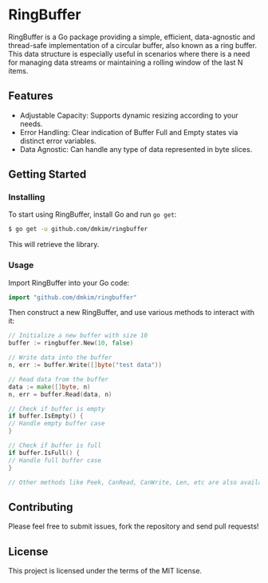 # RingBuffer

RingBuffer is a Go package providing a simple, efficient, data-agnostic and thread-safe implementation of a circular buffer, also known as a ring buffer. This data structure is especially useful in scenarios where there is a need for managing data streams or maintaining a rolling window of the last N items.

## Features
- Adjustable Capacity: Supports dynamic resizing according to your needs.
- Error Handling: Clear indication of Buffer Full and Empty states via distinct error variables.
- Data Agnostic: Can handle any type of data represented in byte slices.

## Getting Started

### Installing

To start using RingBuffer, install Go and run `go get`:

```sh
$ go get -u github.com/dmkim/ringbuffer
```

This will retrieve the library.

### Usage

Import RingBuffer into your Go code:

```go
import "github.com/dmkim/ringbuffer"
```

Then construct a new RingBuffer, and use various methods to interact with it:

```go
// Initialize a new buffer with size 10
buffer := ringbuffer.New(10, false)

// Write data into the buffer
n, err := buffer.Write([]byte("test data"))

// Read data from the buffer
data := make([]byte, n)
n, err = buffer.Read(data, n)

// Check if buffer is empty
if buffer.IsEmpty() {
// Handle empty buffer case
}

// Check if buffer is full
if buffer.IsFull() {
// Handle full buffer case
}

// Other methods like Peek, CanRead, CanWrite, Len, etc are also available
```

## Contributing
Please feel free to submit issues, fork the repository and send pull requests!

## License
This project is licensed under the terms of the MIT license.